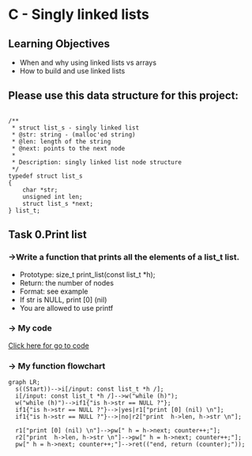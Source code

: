 <h1>C - Singly linked lists</h1>

<h2> Learning Objectives</h2>

- When and why using linked lists vs arrays
- How to build and use linked lists

<h2>Please use this data structure for this project:</h2>
<pre><code>
/**
 * struct list_s - singly linked list
 * @str: string - (malloc'ed string)
 * @len: length of the string
 * @next: points to the next node
 *
 * Description: singly linked list node structure
 */
typedef struct list_s
{
    char *str;
    unsigned int len;
    struct list_s *next;
} list_t;
</code></pre>

<h2> Task 0.Print list</h2>

<h3>->Write a function that prints all the elements of a list_t list.</h3>

- Prototype: size_t print_list(const list_t *h);
- Return: the number of nodes
- Format: see example
- If str is NULL, print [0] (nil)
- You are allowed to use printf

<h3> -> My code</h3>

<A HREF="http:https://github.com/fernan2lopezkto/holbertonschool-low_level_programming/blob/master/singly_linked_lists/0-print_list.c">Click here for go to code</A>

<h3> -> My function flowchart</h3>

```mermaid
graph LR;
  s((Start))-->i[/input: const list_t *h /];
  i[/input: const list_t *h /]-->w("while (h)");
  w("while (h)")-->if1{"is h->str == NULL ?"};
  if1{"is h->str == NULL ?"}-->|yes|r1["print [0] (nil) \n"];
  if1{"is h->str == NULL ?"}-->|no|r2["print  h->len, h->str \n"];
  
  r1["print [0] (nil) \n"]-->pw[" h = h->next; counter++;"];
  r2["print  h->len, h->str \n"]-->pw[" h = h->next; counter++;"];
  pw[" h = h->next; counter++;"]-->ret(("end, return (counter);"));
  
```
